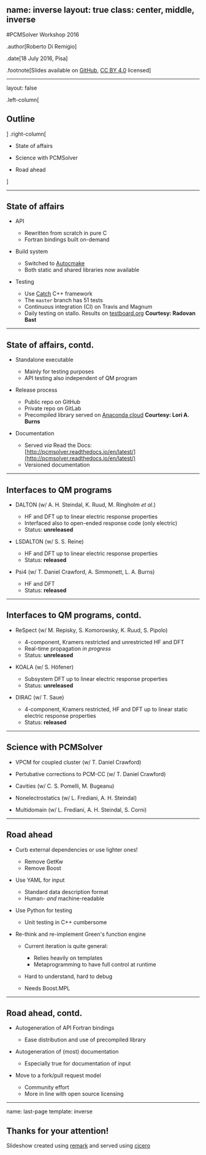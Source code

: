 name: inverse
layout: true
class: center, middle, inverse
---
#PCMSolver Workshop 2016

.author[Roberto Di Remigio]

.date[18 July 2016, Pisa]

.footnote[Slides available on [GitHub](https://github.com/robertodr/talk-pcmsolver-workshop2016), [CC BY 4.0](https://creativecommons.org/licenses/by/4.0/) licensed]

---
layout: false

.left-column[
  ## Outline
]
.right-column[

- State of affairs

- Science with PCMSolver

- Road ahead

]

---

## State of affairs

- API
  * Rewritten from scratch in pure C
  * Fortran bindings built on-demand

- Build system
  * Switched to [Autocmake](http://autocmake.readthedocs.io/en/latest/)
  * Both static and shared libraries now available

- Testing
  * Use [Catch](https://github.com/philsquared/Catch) C++ framework
  * The `master` branch has 51 tests
  * Continuous integration (CI) on Travis and Magnum
  * Daily testing on stallo. Results on [testboard.org](https://testboard.org/cdash/index.php?project=PCMSolver)
    **Courtesy: Radovan Bast**

---

## State of affairs, contd.

- Standalone executable
  * Mainly for testing purposes
  * API testing also independent of QM program

- Release process
  * Public repo on GitHub
  * Private repo on GitLab
  * Precompiled library served on [Anaconda cloud](https://anaconda.org/psi4/pcmsolver)
    **Courtesy: Lori A. Burns**

- Documentation
  * Served _via_ Read the Docs: [http://pcmsolver.readthedocs.io/en/latest/](http://pcmsolver.readthedocs.io/en/latest/)
  * Versioned documentation

---

## Interfaces to QM programs

- DALTON (w/ A. H. Steindal, K. Ruud, M. Ringholm _et al._)
  * HF and DFT up to linear electric response properties
  * Interfaced also to open-ended response code (only electric)
  * Status: **unreleased**

- LSDALTON (w/ S. S. Reine)
  * HF and DFT up to linear electric response properties
  * Status: **released**

- Psi4 (w/ T. Daniel Crawford, A. Simmonett, L. A. Burns)
  * HF and DFT
  * Status: **released**

---

## Interfaces to QM programs, contd.

- ReSpect (w/ M. Repisky, S. Komorowsky, K. Ruud, S. Pipolo)
  * 4-component, Kramers restricted and unrestricted HF and DFT
  * Real-time propagation _in progress_
  * Status: **unreleased**

- KOALA (w/ S. Höfener)
  * Subsystem DFT up to linear electric response properties
  * Status: **unreleased**

- DIRAC (w/ T. Saue)
  * 4-component, Kramers restricted, HF and DFT up to linear static electric response properties
  * Status: **released**

---

## Science with PCMSolver

- VPCM for coupled cluster (w/ T. Daniel Crawford)

- Pertubative corrections to PCM-CC (w/ T. Daniel Crawford)

- Cavities (w/ C. S. Pomelli, M. Bugeanu)

- Nonelectrostatics (w/ L. Frediani, A. H. Steindal)

- Multidomain (w/ L. Frediani, A. H. Steindal, S. Corni)

---

## Road ahead

- Curb external dependencies or use lighter ones!
  * Remove GetKw
  * Remove Boost

- Use YAML for input
  * Standard data description format
  * Human- _and_ machine-readable

- Use Python for testing
  * Unit testing in C++ cumbersome

- Re-think and re-implement Green's function engine
  * Current iteration is quite general:
    + Relies heavily on templates
    + Metaprogramming to have full control at runtime

  * Hard to understand, hard to debug
  * Needs Boost.MPL

---

## Road ahead, contd.

- Autogeneration of API Fortran bindings
  * Ease distribution and use of precompiled library

- Autogeneration of (most) documentation
  * Especially true for documentation of input

- Move to a fork/pull request model
  * Community effort
  * More in line with open source licensing

---
name: last-page
template: inverse

## Thanks for your attention!

Slideshow created using [remark] and served using [cicero]

[remark]: https://github.com/gnab/remark
[cicero]: https://github.com/bast/cicero
